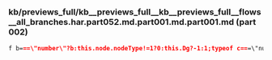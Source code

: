 ### kb/previews_full/kb__previews_full__kb__previews_full__flows__all_branches.har.part052.md.part001.md.part001.md (part 002)

```md
f b===\"number\"?b:this.node.nodeType!=1?0:this.Dg?-1:1;typeof c===\"number\"&&(this.depth=c)};_.z.clone
```

```
